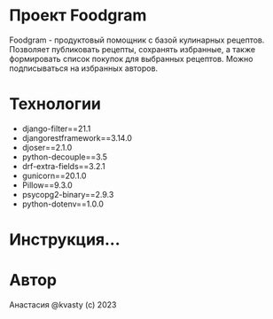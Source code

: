 # Проект Foodgram

Foodgram - продуктовый помощник с базой кулинарных рецептов. Позволяет публиковать рецепты, сохранять избранные, а также формировать список покупок для выбранных рецептов. Можно подписываться на избранных авторов.

# Технологии
- django-filter==21.1
- djangorestframework==3.14.0
- djoser==2.1.0
- python-decouple==3.5
- drf-extra-fields==3.2.1
- gunicorn==20.1.0
- Pillow==9.3.0
- psycopg2-binary==2.9.3
- python-dotenv==1.0.0

# Инструкция...

# Автор
Анастасия @kvasty (c) 2023
